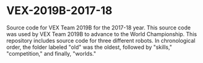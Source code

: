 # VEX-2019B-2017-18
Source code for VEX Team 2019B for the 2017-18 year.
This source code was used by VEX Team 2019B to advance to the World Championship. This repository includes source code for three different robots.
In chronological order, the folder labeled "old" was the oldest, followed by "skills," "competition," and finally, "worlds."
